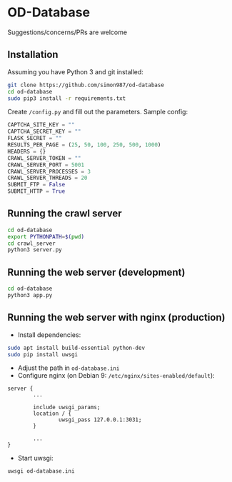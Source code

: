 # OD-Database

Suggestions/concerns/PRs are welcome

## Installation
Assuming you have Python 3 and git installed:
```bash
git clone https://github.com/simon987/od-database
cd od-database
sudo pip3 install -r requirements.txt
```
Create `/config.py` and fill out the parameters. Sample config:
```python
CAPTCHA_SITE_KEY = ""
CAPTCHA_SECRET_KEY = ""
FLASK_SECRET = ""
RESULTS_PER_PAGE = (25, 50, 100, 250, 500, 1000)
HEADERS = {}
CRAWL_SERVER_TOKEN = ""
CRAWL_SERVER_PORT = 5001
CRAWL_SERVER_PROCESSES = 3
CRAWL_SERVER_THREADS = 20
SUBMIT_FTP = False
SUBMIT_HTTP = True
```

## Running the crawl server
```bash
cd od-database
export PYTHONPATH=$(pwd)
cd crawl_server
python3 server.py
```
## Running the web server (development)
```bash
cd od-database
python3 app.py
```

## Running the web server with nginx (production)
* Install dependencies:
```bash
sudo apt install build-essential python-dev
sudo pip install uwsgi
```
* Adjust the path in `od-database.ini`
* Configure nginx (on Debian 9: `/etc/nginx/sites-enabled/default`):
```nginx
server {
        ...

        include uwsgi_params;
        location / {
                uwsgi_pass 127.0.0.1:3031;
        }
        
        ...
}
```
* Start uwsgi:
```bash
uwsgi od-database.ini
```

